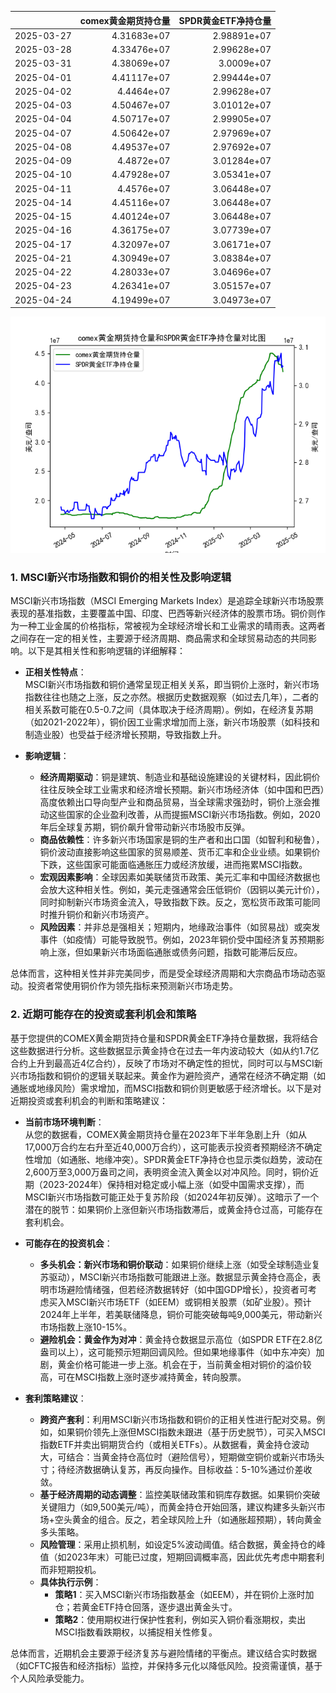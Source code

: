 |            |   comex黄金期货持仓量 |   SPDR黄金ETF净持仓量 |
|:-----------|----------------------:|----------------------:|
| 2025-03-27 |           4.31683e+07 |           2.98891e+07 |
| 2025-03-28 |           4.33476e+07 |           2.99628e+07 |
| 2025-03-31 |           4.38069e+07 |           3.0009e+07  |
| 2025-04-01 |           4.41117e+07 |           2.99444e+07 |
| 2025-04-02 |           4.4464e+07  |           2.99628e+07 |
| 2025-04-03 |           4.50467e+07 |           3.01012e+07 |
| 2025-04-04 |           4.50717e+07 |           2.99905e+07 |
| 2025-04-07 |           4.50642e+07 |           2.97969e+07 |
| 2025-04-08 |           4.49537e+07 |           2.97692e+07 |
| 2025-04-09 |           4.4872e+07  |           3.01284e+07 |
| 2025-04-10 |           4.47928e+07 |           3.05341e+07 |
| 2025-04-11 |           4.4576e+07  |           3.06448e+07 |
| 2025-04-14 |           4.45116e+07 |           3.06448e+07 |
| 2025-04-15 |           4.40124e+07 |           3.06448e+07 |
| 2025-04-16 |           4.36175e+07 |           3.07739e+07 |
| 2025-04-17 |           4.32097e+07 |           3.06171e+07 |
| 2025-04-21 |           4.30949e+07 |           3.08384e+07 |
| 2025-04-22 |           4.28033e+07 |           3.04696e+07 |
| 2025-04-23 |           4.26341e+07 |           3.05157e+07 |
| 2025-04-24 |           4.19499e+07 |           3.04973e+07 |

![图](comex_gold_SPDR.png)

### 1. MSCI新兴市场指数和铜价的相关性及影响逻辑

MSCI新兴市场指数（MSCI Emerging Markets Index）是追踪全球新兴市场股票表现的基准指数，主要覆盖中国、印度、巴西等新兴经济体的股票市场。铜价则作为一种工业金属的价格指标，常被视为全球经济增长和工业需求的晴雨表。这两者之间存在一定的相关性，主要源于经济周期、商品需求和全球贸易动态的共同影响。以下是其相关性和影响逻辑的详细解释：

- **正相关性特点**：  
  MSCI新兴市场指数和铜价通常呈现正相关关系，即当铜价上涨时，新兴市场指数往往也随之上涨，反之亦然。根据历史数据观察（如过去几年），二者的相关系数可能在0.5-0.7之间（具体取决于经济周期）。例如，在经济复苏期（如2021-2022年），铜价因工业需求增加而上涨，新兴市场股票（如科技和制造业股）也受益于经济增长预期，导致指数上升。

- **影响逻辑**：  
  - **经济周期驱动**：铜是建筑、制造业和基础设施建设的关键材料，因此铜价往往反映全球工业需求和经济增长预期。新兴市场经济体（如中国和巴西）高度依赖出口导向型产业和商品贸易，当全球需求强劲时，铜价上涨会推动这些国家的企业盈利改善，从而提振MSCI新兴市场指数。例如，2020年后全球复苏期，铜价飙升曾带动新兴市场股市反弹。
  - **商品依赖性**：许多新兴市场国家是铜的生产者和出口国（如智利和秘鲁），铜价波动直接影响这些国家的贸易顺差、货币汇率和企业业绩。如果铜价下跌，这些国家可能面临通胀压力或经济放缓，进而拖累MSCI指数。
  - **宏观因素影响**：全球因素如美联储货币政策、美元汇率和中国经济数据也会放大这种相关性。例如，美元走强通常会压低铜价（因铜以美元计价），同时抑制新兴市场资金流入，导致指数下跌。反之，宽松货币政策可能同时推升铜价和新兴市场资产。
  - **风险因素**：并非总是强相关；短期内，地缘政治事件（如贸易战）或突发事件（如疫情）可能导致脱节。例如，2023年铜价受中国经济复苏预期影响上涨，但如果新兴市场面临通胀或债务问题，指数可能滞后反应。

总体而言，这种相关性并非完美同步，而是受全球经济周期和大宗商品市场动态驱动。投资者常使用铜价作为领先指标来预测新兴市场走势。

### 2. 近期可能存在的投资或套利机会和策略

基于您提供的COMEX黄金期货持仓量和SPDR黄金ETF净持仓量数据，我将结合这些数据进行分析。这些数据显示黄金持仓在过去一年内波动较大（如从约1.7亿合约上升到最高近4亿合约），反映了市场对不确定性的担忧，同时可以与MSCI新兴市场指数和铜价的逻辑关联起来。黄金作为避险资产，通常在经济不确定期（如通胀或地缘风险）需求增加，而MSCI指数和铜价则更敏感于经济增长。以下是对近期投资或套利机会的判断和策略建议：

- **当前市场环境判断**：  
  从您的数据看，COMEX黄金期货持仓量在2023年下半年急剧上升（如从17,000万合约左右升至近40,000万合约），这可能表示投资者预期经济不确定性增加（如通胀、地缘冲突）。SPDR黄金ETF净持仓也显示类似趋势，波动在2,600万至3,000万盎司之间，表明资金流入黄金以对冲风险。同时，铜价近期（2023-2024年）保持相对稳定或小幅上涨（如受中国需求支撑），而MSCI新兴市场指数可能正处于复苏阶段（如2024年初反弹）。这暗示了一个潜在的脱节：如果铜价上涨但新兴市场指数滞后，或黄金持仓过高，可能存在套利机会。

- **可能存在的投资机会**：  
  - **多头机会：新兴市场和铜价联动**：如果铜价继续上涨（如受全球制造业复苏驱动），MSCI新兴市场指数可能跟进上涨。数据显示黄金持仓高企，表明市场避险情绪强，但若经济数据转好（如中国GDP增长），投资者可考虑买入MSCI新兴市场ETF（如EEM）或铜相关股票（如矿业股）。预计2024年上半年，若美联储降息，铜价可能突破每吨9,000美元，带动新兴市场指数上涨10-15%。
  - **避险机会：黄金作为对冲**：黄金持仓数据显示高位（如SPDR ETF在2.8亿盎司以上），这可能预示短期回调风险。但如果地缘事件（如中东冲突）加剧，黄金价格可能进一步上涨。机会在于，当前黄金相对铜价的溢价较高，可在MSCI指数上涨时逐步减持黄金，转向股票。

- **套利策略建议**：  
  - **跨资产套利**：利用MSCI新兴市场指数和铜价的正相关性进行配对交易。例如，如果铜价领先上涨但MSCI指数未跟进（基于历史脱节），可买入MSCI指数ETF并卖出铜期货合约（或相关ETFs）。从数据看，黄金持仓波动大，可结合：当黄金持仓高位时（避险信号），短期做空铜价或新兴市场头寸；待经济数据确认复苏，再反向操作。目标收益：5-10%通过价差收敛。
  - **基于经济周期的动态调整**：监控美联储政策和铜库存数据。如果铜价突破关键阻力（如9,500美元/吨），而黄金持仓开始回落，建议构建多头新兴市场+空头黄金的组合。反之，若全球风险上升（如通胀超预期），转向黄金多头策略。
  - **风险管理**：采用止损机制，如设定5%波动阈值。结合数据，黄金持仓的峰值（如2023年末）可能已过度，短期回调概率高，因此优先考虑中期套利而非短期投机。
  - **具体执行示例**：  
    - **策略1**：买入MSCI新兴市场指数基金（如EEM），并在铜价上涨时加仓；若黄金ETF持仓回落，逐步退出黄金头寸。  
    - **策略2**：使用期权进行保护性套利，例如买入铜价看涨期权，卖出MSCI指数看跌期权，以捕捉相关性修复。  

总体而言，近期机会主要源于经济复苏与避险情绪的平衡点。建议结合实时数据（如CFTC报告和经济指标）监控，并保持多元化以降低风险。投资需谨慎，基于个人风险承受能力。
